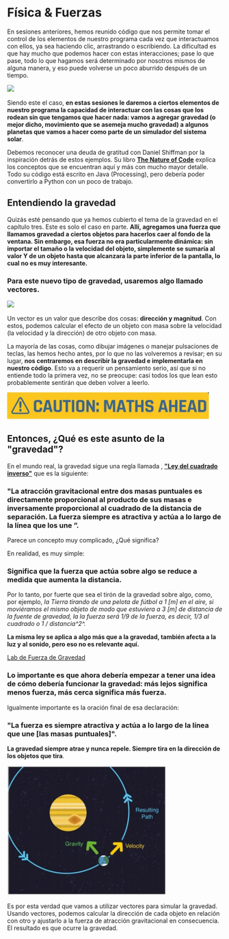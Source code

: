 # Física & Fuerzas

En sesiones anteriores, hemos reunido código que nos permite tomar el control de los elementos de nuestro programa cada vez que interactuamos con ellos, ya sea haciendo clic, arrastrando o escribiendo. La dificultad es que hay mucho que podemos hacer con estas interacciones; pase lo que pase, todo lo que hagamos será determinado por nosotros mismos de alguna manera, y eso puede volverse un poco aburrido después de un tiempo. 

![](https://media.giphy.com/media/LRxbk6xYZzHSVrwHd5/giphy.gif)

Siendo este el caso, **en estas sesiones le daremos a ciertos elementos de nuestro programa la capacidad de interactuar con las cosas que los rodean sin que tengamos que hacer nada: vamos a agregar gravedad (o mejor dicho, movimiento que se asemeja mucho gravedad) a algunos planetas que vamos a hacer como parte de un simulador del sistema solar**.

Debemos reconocer una deuda de gratitud con Daniel Shiffman por la inspiración detrás de estos ejemplos. Su libro [**The Nature of Code**](https://natureofcode.com/) explica los conceptos que se encuentran aquí y más con mucho mayor detalle. Todo su código está escrito en Java (Processing), pero debería poder convertirlo a Python con un poco de trabajo.

## Entendiendo la gravedad

Quizás esté pensando que ya hemos cubierto el tema de la gravedad en el capítulo tres. Este es solo el caso en parte. **Allí, agregamos una fuerza que llamamos gravedad a ciertos objetos para hacerlos caer al fondo de la ventana. Sin embargo, esa fuerza no era particularmente dinámica: sin importar el tamaño o la velocidad del objeto, simplemente se sumaría al valor Y de un objeto hasta que alcanzara la parte inferior de la pantalla, lo cual no es muy interesante.**

### Para este nuevo tipo de gravedad, usaremos algo llamado vectores.
![](https://media.giphy.com/media/3o7aDa022Z5JIgsKkg/giphy.gif)

Un vector es un valor que describe dos cosas: **dirección y magnitud**. Con estos, podemos calcular el efecto de un objeto con masa sobre la velocidad (la velocidad y la dirección) de otro objeto con masa. 

La mayoría de las cosas, como dibujar imágenes o manejar pulsaciones de teclas, las hemos hecho antes, por lo que no las volveremos a revisar; en su lugar, **nos centraremos en describir la gravedad e implementarla en nuestro código**. Esto va a requerir un pensamiento serio, así que si no entiende todo la primera vez, no se preocupe: casi todos los que lean esto probablemente sentirán que deben volver a leerlo.

![](https://github.com/Ezzzzzzzzzzzzzz/Taller_PyG/blob/master/PracticasPyG/Practica6/MathsAhead.JPG)

## Entonces, ¿Qué es este asunto de la "gravedad"?

En el mundo real, la gravedad sigue una regla llamada , **["Ley del cuadrado inverso"](https://es.wikipedia.org/wiki/Ley_de_la_inversa_del_cuadrado)** que es la siguiente: 

### "La atracción gravitacional entre dos masas puntuales es directamente proporcional al producto de sus masas e inversamente proporcional al cuadrado de la distancia de separación. La fuerza siempre es atractiva y actúa a lo largo de la línea que los une ”.

Parece un concepto muy complicado, ¿Qué significa?

En realidad, es muy simple: 

### Significa que la fuerza que actúa sobre algo se reduce a medida que aumenta la distancia.

Por lo tanto, por fuerte que sea el tirón de la gravedad sobre algo, como, por ejemplo, *la Tierra tirando de una pelota de fútbol a 1 [m] en el aire, si moviéramos el mismo objeto de modo que estuviera a 3 [m] de distancia de la fuente de gravedad, la la fuerza será 1/9 de la fuerza, es decir, 1/3 al cuadrado o 1 / distancia^2^.*

**La misma ley se aplica a algo más que a la gravedad, también afecta a la luz y al sonido, pero eso no es relevante aquí.** 

[Lab de Fuerza de Gravedad](https://phet.colorado.edu/sims/html/gravity-force-lab-basics/latest/gravity-force-lab-basics_es.html)

### Lo importante es que ahora debería empezar a tener una idea de cómo debería funcionar la gravedad: más lejos significa menos fuerza, más cerca significa más fuerza. 

Igualmente importante es la oración final de esa declaración:

### "La fuerza es siempre atractiva y actúa a lo largo de la línea que une [las masas puntuales]". 

**La gravedad siempre atrae y nunca repele. Siempre tira en la dirección de los objetos que tira**. 

![](https://github.com/Ezzzzzzzzzzzzzz/Taller_PyG/blob/master/PracticasPyG/Practica6/eart.JPG)

Es por esta verdad que vamos a utilizar vectores para simular la gravedad. Usando vectores, podemos calcular la dirección de cada objeto en relación con otro y ajustarlo a la fuerza de atracción gravitacional en consecuencia. El resultado es que ocurre la gravedad.

<!--stackedit_data:
eyJoaXN0b3J5IjpbLTUyNDc1OTE5NiwtNTM3ODU2MjM1LDg2Nz
Y5MTcwMV19
-->